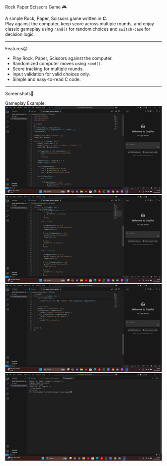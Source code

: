Rock Paper Scissors Game 🎮

A simple Rock, Paper, Scissors game written in **C**.  
Play against the computer, keep score across multiple rounds, and enjoy classic gameplay using `rand()` for random choices and `switch-case` for decision logic.

---

Features😊
- Play Rock, Paper, Scissors against the computer.
- Randomized computer moves using `rand()`.
- Score tracking for multiple rounds.
- Input validation for valid choices only.
- Simple and easy-to-read C code.

---

Screenshots📸

 Gameplay Example:
![Game Screenshot](https://github.com/Sundaram790/rock-paper-scissors-c/blob/main/Screenshot%20001.png?raw=true)
![Game Screenshot](https://github.com/Sundaram790/rock-paper-scissors-c/blob/main/Screenshot%20002.png?raw=true)
![Game Screenshot](https://github.com/Sundaram790/rock-paper-scissors-c/blob/main/Screenshot%20003.png?raw=true)
![Game Screenshot](https://github.com/Sundaram790/rock-paper-scissors-c/blob/main/Screenshot%20004.png?raw=true)

